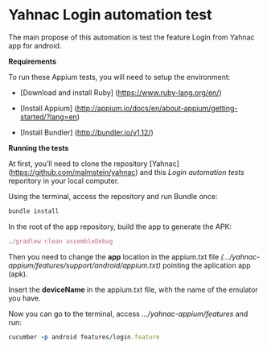 # Yahnac Login automation test

The main propose of this automation is test the feature Login from Yahnac app for android.

**Requirements**

To run these Appium tests, you will need to setup the environment: 

* [Download and install Ruby] (https://www.ruby-lang.org/en/) 

* [Install Appium] (http://appium.io/docs/en/about-appium/getting-started/?lang=en)

* [Install Bundler] (http://bundler.io/v1.12/)


**Running the tests**

At first, you’ll need to clone the repository [Yahnac] (https://github.com/malmstein/yahnac) and this *Login automation tests* reporitory in your local computer.

Using the terminal, access the repository and run Bundle once:

```ruby
bundle install
```

In the root of the app repository, build the app to generate the APK:

```ruby
./gradlew clean assembleDebug
```

Then you need to change the **app** location in the appium.txt file *(…/yahnac-appium/features/support/android/appium.txt)* pointing the aplication app (apk).

Insert the **deviceName** in the appium.txt file, with the name of the emulator you have.

Now you can go to the terminal, access *…/yahnac-appium/features* and run:

```ruby
cucumber -p android features/login.feature
```

